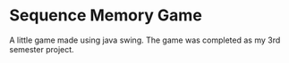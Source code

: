 # Sequence Memory Game
A little game made using java swing.
The game was completed as my 3rd semester project. 
